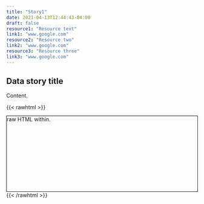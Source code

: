 ```yaml
---
title: "Story1"
date: 2021-04-13T12:44:43-04:00
draft: false
resource1: "Resource text"
link1: "www.google.com"
resource2: "Resource two"
link2: "www.google.com"
resource3: "Resource three"
link3: "www.google.com"
---
```


## Data story title
Content.

{{< rawhtml >}}
<div style="border: 1px solid black; width: 100%; height: 200px;">
raw HTML within.
</div>
{{< /rawhtml >}}

</div>